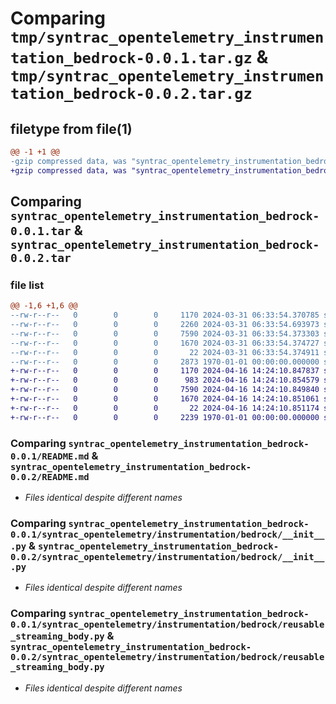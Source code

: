 # Comparing `tmp/syntrac_opentelemetry_instrumentation_bedrock-0.0.1.tar.gz` & `tmp/syntrac_opentelemetry_instrumentation_bedrock-0.0.2.tar.gz`

## filetype from file(1)

```diff
@@ -1 +1 @@
-gzip compressed data, was "syntrac_opentelemetry_instrumentation_bedrock-0.0.1.tar", max compression
+gzip compressed data, was "syntrac_opentelemetry_instrumentation_bedrock-0.0.2.tar", max compression
```

## Comparing `syntrac_opentelemetry_instrumentation_bedrock-0.0.1.tar` & `syntrac_opentelemetry_instrumentation_bedrock-0.0.2.tar`

### file list

```diff
@@ -1,6 +1,6 @@
--rw-r--r--   0        0        0     1170 2024-03-31 06:33:54.370785 syntrac_opentelemetry_instrumentation_bedrock-0.0.1/README.md
--rw-r--r--   0        0        0     2260 2024-03-31 06:33:54.693973 syntrac_opentelemetry_instrumentation_bedrock-0.0.1/pyproject.toml
--rw-r--r--   0        0        0     7590 2024-03-31 06:33:54.373303 syntrac_opentelemetry_instrumentation_bedrock-0.0.1/syntrac_opentelemetry/instrumentation/bedrock/__init__.py
--rw-r--r--   0        0        0     1670 2024-03-31 06:33:54.374727 syntrac_opentelemetry_instrumentation_bedrock-0.0.1/syntrac_opentelemetry/instrumentation/bedrock/reusable_streaming_body.py
--rw-r--r--   0        0        0       22 2024-03-31 06:33:54.374911 syntrac_opentelemetry_instrumentation_bedrock-0.0.1/syntrac_opentelemetry/instrumentation/bedrock/version.py
--rw-r--r--   0        0        0     2873 1970-01-01 00:00:00.000000 syntrac_opentelemetry_instrumentation_bedrock-0.0.1/PKG-INFO
+-rw-r--r--   0        0        0     1170 2024-04-16 14:24:10.847837 syntrac_opentelemetry_instrumentation_bedrock-0.0.2/README.md
+-rw-r--r--   0        0        0      983 2024-04-16 14:24:10.854579 syntrac_opentelemetry_instrumentation_bedrock-0.0.2/pyproject.toml
+-rw-r--r--   0        0        0     7590 2024-04-16 14:24:10.849840 syntrac_opentelemetry_instrumentation_bedrock-0.0.2/syntrac_opentelemetry/instrumentation/bedrock/__init__.py
+-rw-r--r--   0        0        0     1670 2024-04-16 14:24:10.851061 syntrac_opentelemetry_instrumentation_bedrock-0.0.2/syntrac_opentelemetry/instrumentation/bedrock/reusable_streaming_body.py
+-rw-r--r--   0        0        0       22 2024-04-16 14:24:10.851174 syntrac_opentelemetry_instrumentation_bedrock-0.0.2/syntrac_opentelemetry/instrumentation/bedrock/version.py
+-rw-r--r--   0        0        0     2239 1970-01-01 00:00:00.000000 syntrac_opentelemetry_instrumentation_bedrock-0.0.2/PKG-INFO
```

### Comparing `syntrac_opentelemetry_instrumentation_bedrock-0.0.1/README.md` & `syntrac_opentelemetry_instrumentation_bedrock-0.0.2/README.md`

 * *Files identical despite different names*

### Comparing `syntrac_opentelemetry_instrumentation_bedrock-0.0.1/syntrac_opentelemetry/instrumentation/bedrock/__init__.py` & `syntrac_opentelemetry_instrumentation_bedrock-0.0.2/syntrac_opentelemetry/instrumentation/bedrock/__init__.py`

 * *Files identical despite different names*

### Comparing `syntrac_opentelemetry_instrumentation_bedrock-0.0.1/syntrac_opentelemetry/instrumentation/bedrock/reusable_streaming_body.py` & `syntrac_opentelemetry_instrumentation_bedrock-0.0.2/syntrac_opentelemetry/instrumentation/bedrock/reusable_streaming_body.py`

 * *Files identical despite different names*


